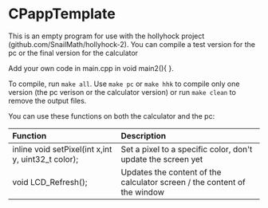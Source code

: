 # CPappTemplate
This is an empty program for use with the hollyhock project (github.com/SnailMath/hollyhock-2). You can compile a test version for the pc or the final version for the calculator

Add your own code in main.cpp in void main2(){ }.

To compile, run `make all`. Use `make pc` or `make hhk` to compile only one version (the pc verison or the calculator version) or run `make clean` to remove the output files.

You can use these functions on both the calculator and the pc:

| Function | Description |
|:--|:--|
| inline void setPixel(int x,int y, uint32_t color); |  Set a pixel to a specific color, don't update the screen yet |
| void LCD_Refresh(); | Updates the content of the calculator screen / the content of the window |


